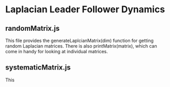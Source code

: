 # Laplacian Leader Follower Dynamics

## randomMatrix.js
This file provides the generateLaplcianMatrix(dim) function for getting random Laplacian matrices.
There is also printMatrix(matrix), which can come in handy for looking at individual matrices.  

## systematicMatrix.js
This 